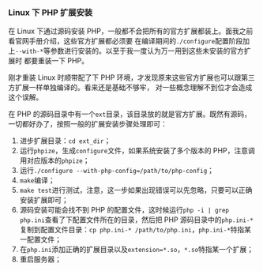 ### Linux 下 PHP 扩展安装

在 Linux 下通过源码安装 PHP，一般都不会把所有的官方扩展都装上。面我之前看官网手册介绍，这些官方扩展都必须要
在编译期间的`./configure`配置阶段加上`--with-*`等参数进行安装的。以至于我一度认为万一用到这些未安装的官方扩展时
都要重装一下 PHP。

刚才重装 Linux 时顺带配了下 PHP 环境，才发现原来这些官方扩展也可以跟第三方扩展一样单独编译的。看来还是基础不够牢，
对一些概念理解不到位才会造成这个误解。

在 PHP 的源码目录中有一个`ext`目录，该目录放的就是官方扩展。既然有源码，一切都好办了，按照一般的扩展安装步骤处理即可：

1.  进步扩展目录：`cd ext_dir`；
2.  运行`phpize`，生成`configure`文件，如果系统安装了多个版本的 PHP，注意调用对应版本的`phpize`；
3.  运行`./configure --with-php-config=/path/to/php-config`；
4.  `make`编译；
5.  `make test`进行测试，注意，这一步如果出现错误可以先忽略，只要可以正确安装扩展即可；
6.  源码安装可能会找不到 PHP 的配置文件，这时候运行`php -i | grep php.ini`查看了下配置文件所在的目录，然后把 PHP
    源码目录中的`php.ini-*`复制到配置文件目录：`cp php.ini-* /path/to/php.ini`，`php.ini-*`特指某一配置文件；
7.  在`php.ini`添加正确的扩展目录以及`extension=*.so`，`*.so`特指某一个扩展；
8.  重启服务器；
